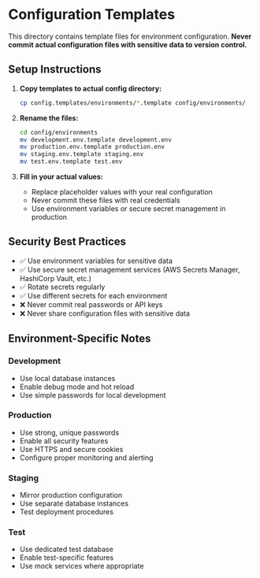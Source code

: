 # Configuration Templates

This directory contains template files for environment configuration. **Never commit actual configuration files with sensitive data to version control.**

## Setup Instructions

1. **Copy templates to actual config directory:**
   ```bash
   cp config.templates/environments/*.template config/environments/
   ```

2. **Rename the files:**
   ```bash
   cd config/environments
   mv development.env.template development.env
   mv production.env.template production.env
   mv staging.env.template staging.env
   mv test.env.template test.env
   ```

3. **Fill in your actual values:**
   - Replace placeholder values with your real configuration
   - Never commit these files with real credentials
   - Use environment variables or secure secret management in production

## Security Best Practices

- ✅ Use environment variables for sensitive data
- ✅ Use secure secret management services (AWS Secrets Manager, HashiCorp Vault, etc.)
- ✅ Rotate secrets regularly
- ✅ Use different secrets for each environment
- ❌ Never commit real passwords or API keys
- ❌ Never share configuration files with sensitive data

## Environment-Specific Notes

### Development
- Use local database instances
- Enable debug mode and hot reload
- Use simple passwords for local development

### Production
- Use strong, unique passwords
- Enable all security features
- Use HTTPS and secure cookies
- Configure proper monitoring and alerting

### Staging
- Mirror production configuration
- Use separate database instances
- Test deployment procedures

### Test
- Use dedicated test database
- Enable test-specific features
- Use mock services where appropriate 